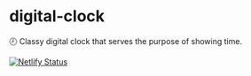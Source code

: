 # digital-clock
:clock8: Classy digital clock that serves the purpose of showing time.

[![Netlify Status](https://api.netlify.com/api/v1/badges/ba1cc5e5-59a9-4cc6-974f-6b4e929e6cd4/deploy-status)](https://app.netlify.com/sites/seiso-clock/deploys)